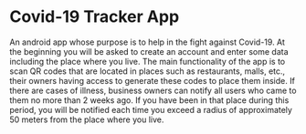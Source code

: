 # Covid-19 Tracker App
An android app whose purpose is to help in the fight against Covid-19. At the beginning you will be asked to create an account and enter some data including the place where you live. The main functionality of the app is to scan QR codes that are located in places such as restaurants, malls, etc., their owners having access to generate these codes to place them inside. If there are cases of illness, business owners can notify all users who came to them no more than 2 weeks ago. If you have been in that place during this period, you will be notified each time you exceed a radius of approximately 50 meters from the place where you live.
